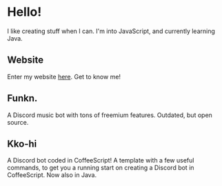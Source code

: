# Hello!

I like creating stuff when I can.
I'm into JavaScript, and currently learning Java.

## Website
Enter my website [here](https://gelofi.github.io/portfolio/). Get to know me!

## Funkn.
A Discord music bot with tons of freemium features. Outdated, but open source.

## Kko-hi
A Discord bot coded in CoffeeScript! A template with a few useful commands, to get you a running start on creating a Discord bot in CoffeeScript. Now also in Java.
